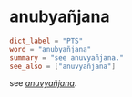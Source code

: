# anubyañjana

``` toml
dict_label = "PTS"
word = "anubyañjana"
summary = "see anuvyañjana."
see_also = ["anuvyañjana"]
```

see *[anuvyañjana](anuvyañjana.md)*.


